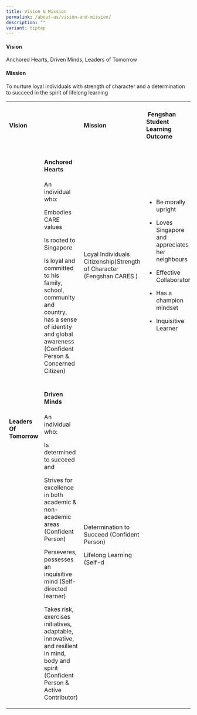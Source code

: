 ```yaml
---
title: Vision & Mission
permalink: /about-us/vision-and-mission/
description: ""
variant: tiptap
---
```

<h4><strong>Vision</strong></h4>
<p>Anchored Hearts, Driven Minds, Leaders of Tomorrow</p>
<h4><strong>Mission</strong></h4>
<p>To nurture loyal individuals with strength of character and a determination
to succeed in the spirit of lifelong learning</p>
<p></p>
<p></p>
<table style="minWidth: 100px">
<colgroup>
<col>
<col>
<col>
<col>
</colgroup>
<tbody>
<tr>
<td rowspan="1" colspan="2">
<h4><strong>Vision</strong></h4>
</td>
<td rowspan="1" colspan="1">
<h4><strong>Mission</strong></h4>
</td>
<td rowspan="1" colspan="1">
<h4><strong>&nbsp;Fengshan Student Learning Outcome</strong></h4>
</td>
</tr>
<tr>
<td rowspan="2" colspan="1">
<h4>Leaders Of Tomorrow</h4>
</td>
<td rowspan="1" colspan="1">
<h4>Anchored Hearts</h4>
<p>An individual who:</p>
<p>Embodies CARE values</p>
<p>Is rooted to Singapore</p>
<p>Is loyal and committed to his family, school, community and country, has
a sense of identity and global awareness (Confident Person &amp; Concerned
Citizen)</p>
</td>
<td rowspan="1" colspan="1">
<p>Loyal Individuals Citizenship)Strength of Character (Fengshan CARES )</p>
</td>
<td rowspan="1" colspan="1">
<ul data-tight="true" class="tight">
<li>
<p>Be morally upright</p>
</li>
<li>
<p>Loves Singapore and appreciates her neighbours</p>
</li>
<li>
<p>Effective Collaborator</p>
</li>
<li>
<p>Has a champion mindset</p>
</li>
<li>
<p>Inquisitive Learner</p>
</li>
</ul>
</td>
</tr>
<tr>
<td rowspan="1" colspan="1">
<h4>Driven Minds</h4>
<p>An individual who:</p>
<p>Is determined to succeed and</p>
<p>Strives for excellence in both academic &amp; non-academic areas (Confident
Person)</p>
<p>Perseveres, possesses an inquisitive mind (Self-directed learner)</p>
<p>Takes risk, exercises initiatives, adaptable, innovative, and resilient
in mind, body and spirit (Confident Person &amp; Active Contributor)</p>
</td>
<td rowspan="1" colspan="1">
<p>Determination to Succeed (Confident Person)</p>
<p>Lifelong Learning (Self-d</p>
</td>
<td rowspan="1" colspan="1">
<p></p>
</td>
</tr>
</tbody>
</table>
<p></p>
